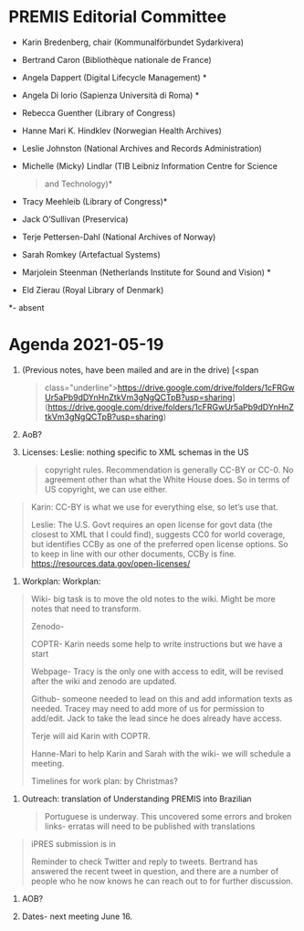 PREMIS Editorial Committee 
==========================

-   Karin Bredenberg, chair (Kommunalförbundet Sydarkivera)

-   Bertrand Caron (Bibliothèque nationale de France) 

-   Angela Dappert (Digital Lifecycle Management) \*

-   Angela Di Iorio (Sapienza Università di Roma) \*

-   Rebecca Guenther (Library of Congress)

-   Hanne Mari K. Hindklev (Norwegian Health Archives)

-   Leslie Johnston (National Archives and Records Administration)

-   Michelle (Micky) Lindlar (TIB Leibniz Information Centre for Science
    > and Technology)\*

-   Tracy Meehleib (Library of Congress)\*

-   Jack O’Sullivan (Preservica)

-   Terje Pettersen-Dahl (National Archives of Norway) 

-   Sarah Romkey (Artefactual Systems) 

-   Marjolein Steenman (Netherlands Institute for Sound and Vision) \*

-   Eld Zierau (Royal Library of Denmark)

\*- absent

Agenda 2021-05-19
=================

1.  (Previous notes, have been mailed and are in the drive) [<span
    > class="underline">https://drive.google.com/drive/folders/1cFRGwUr5aPb9dDYnHnZtkVm3gNgQCTpB?usp=sharing</span>](https://drive.google.com/drive/folders/1cFRGwUr5aPb9dDYnHnZtkVm3gNgQCTpB?usp=sharing)

2.  AoB?

3.  Licenses: Leslie: nothing specific to XML schemas in the US
    > copyright rules. Recommendation is generally CC-BY or CC-0. No
    > agreement other than what the White House does. So in terms of US
    > copyright, we can use either.

> Karin: CC-BY is what we use for everything else, so let’s use that.
>
> Leslie: The U.S. Govt requires an open license for govt data (the
> closest to XML that I could find), suggests CC0 for world coverage,
> but identifies CCBy as one of the preferred open license options. So
> to keep in line with our other documents, CCBy is fine. [<span
> class="underline">https://resources.data.gov/open-licenses/</span>](https://resources.data.gov/open-licenses/)

1.  Workplan: Workplan:

> Wiki- big task is to move the old notes to the wiki. Might be more
> notes that need to transform.
>
> Zenodo-
>
> COPTR- Karin needs some help to write instructions but we have a start
>
> Webpage- Tracy is the only one with access to edit, will be revised
> after the wiki and zenodo are updated.
>
> Github- someone needed to lead on this and add information texts as
> needed. Tracey may need to add more of us for permission to add/edit.
> Jack to take the lead since he does already have access.
>
> Terje will aid Karin with COPTR.
>
> Hanne-Mari to help Karin and Sarah with the wiki- we will schedule a
> meeting.
>
> Timelines for work plan: by Christmas?

1.  Outreach: translation of Understanding PREMIS into Brazilian
    > Portuguese is underway. This uncovered some errors and broken
    > links- erratas will need to be published with translations

> iPRES submission is in
>
> Reminder to check Twitter and reply to tweets. Bertrand has answered
> the recent tweet in question, and there are a number of people who he
> now knows he can reach out to for further discussion.

1.  AOB?

2.  Dates- next meeting June 16.
